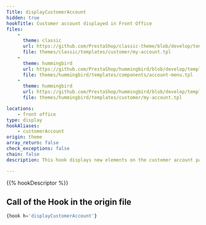 ```yaml
---
Title: displayCustomerAccount
hidden: true
hookTitle: Customer account displayed in Front Office
files:
    -
      theme: classic
      url: https://github.com/PrestaShop/classic-theme/blob/develop/templates/customer/my-account.tpl
      file: themes/classic/templates/customer/my-account.tpl
    -
      theme: hummingbird
      url: https://github.com/PrestaShop/hummingbird/blob/develop/templates/components/account-menu.tpl
      file: themes/hummingbird/templates/components/account-menu.tpl
    -
      theme: hummingbird
      url: https://github.com/PrestaShop/hummingbird/blob/develop/templates/customer/my-account.tpl
      file: themes/hummingbird/templates/customer/my-account.tpl

locations:
    - front office
type: display
hookAliases:
    - customerAccount 
origin: theme
array_return: false
check_exceptions: false
chain: false
description: This hook displays new elements on the customer account page

---
```


{{% hookDescriptor %}}

## Call of the Hook in the origin file

```php
{hook h='displayCustomerAccount'}
```
